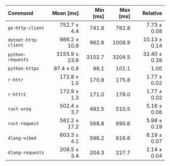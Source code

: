 | Command | Mean [ms] | Min [ms] | Max [ms] | Relative |
|:---|---:|---:|---:|---:|
| `go-http-client` | 752.7 ± 4.4 | 741.9 | 762.8 | 7.73 ± 0.08 |
| `dotnet-http-client` | 986.2 ± 10.9 | 962.8 | 1008.9 | 10.13 ± 0.14 |
| `python-requests` | 3155.9 ± 23.9 | 3102.7 | 3204.5 | 32.40 ± 0.39 |
| `python-httpx` | 97.4 ± 0.9 | 96.1 | 101.1 | 1.00 |
| `r-httr` | 172.8 ± 1.0 | 170.8 | 175.8 | 1.77 ± 0.02 |
| `r-httr2` | 172.9 ± 1.3 | 171.0 | 178.0 | 1.77 ± 0.02 |
| `rust-ureq` | 502.4 ± 3.7 | 492.5 | 510.5 | 5.16 ± 0.06 |
| `rust-reqwest` | 582.2 ± 17.2 | 568.8 | 690.6 | 5.98 ± 0.19 |
| `dlang-vibed` | 603.3 ± 4.1 | 596.2 | 616.6 | 6.19 ± 0.07 |
| `dlang-requests` | 208.5 ± 3.4 | 204.3 | 227.7 | 2.14 ± 0.04 |
